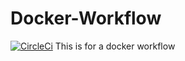 # Docker-Workflow
[![CircleCi](https://circleci.com/gh/kavinraju/Docker-Workflow.svg?style=svg)](https://circleci.com/gh/kavinraju/Docker-Workflow)
This is for a docker workflow
